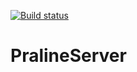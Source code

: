 [![Build status](https://ci.appveyor.com/api/projects/status/v3m33rutendr18iy/branch/master?svg=true)](https://ci.appveyor.com/project/Benoit-Julien/pralineserver/branch/master)

# PralineServer
